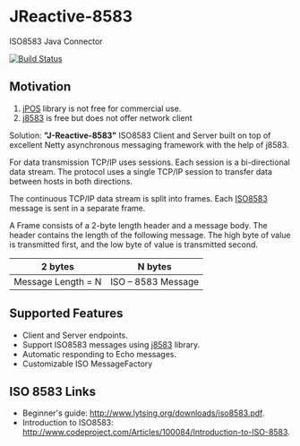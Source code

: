 # JReactive-8583

ISO8583 Java Connector

[![Build Status](https://travis-ci.org/kpavlov/jreactive-8583.png?branch=master)](https://travis-ci.org/kpavlov/jreactive-8583)

## Motivation

1. [jPOS][jpos] library is not free for commercial use. 
2. [j8583][j8583] is free but does not offer network client

Solution: **"J-Reactive-8583"** ISO8583 Client and Server built on top of excellent Netty asynchronous messaging framework with the help of j8583.

For data transmission TCP/IP uses sessions.
Each session is a bi-directional data stream. 
The protocol uses a single TCP/IP session to transfer data between hosts in both directions. 

The continuous TCP/IP data stream is split into frames. 
Each [ISO8583][iso8583] message is sent in a separate frame. 

A Frame consists of a 2-byte length header and a message body. 
The header contains the length of the following message.
The high byte of value is transmitted first, and the low byte of value is transmitted second.

| 2 bytes            | N bytes            |
| ------------------ | ------------------ |
| Message Length = N | ISO – 8583 Message |

## Supported Features

* Client and Server endpoints.
* Support ISO8583 messages using [j8583][j8583] library.
* Automatic responding to Echo messages.
* Customizable ISO MessageFactory

## ISO 8583 Links 

- Beginner's guide: http://www.lytsing.org/downloads/iso8583.pdf.
- Introduction to ISO8583: http://www.codeproject.com/Articles/100084/Introduction-to-ISO-8583.

[iso8583]: https://en.wikipedia.org/wiki/ISO_8583
[iso-examples]: https://github.com/beckerdo/ISO-8583-Examples "Some payments processing examples"
[j8583-example]: https://krishnarag.wordpress.com/2014/06/18/iso-8583-j8583-java-library/
[j8583]: https://github.com/chochos/j8583 "Java implementation of the ISO8583 protocol."
[jpos]: http://jpos.org 
